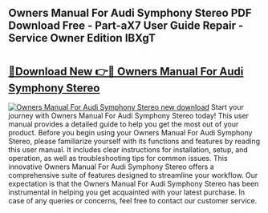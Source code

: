 ## Owners Manual For Audi Symphony Stereo PDF Download Free - Part-aX7 User Guide Repair - Service Owner Edition IBXgT

# <h2><a href="http://bc84410.oget.top/?id=Owners+Manual+For+Audi+Symphony+Stereo">🔗Download New 👉🔴 Owners Manual For Audi Symphony Stereo</a></h2>

[![Owners Manual For Audi Symphony Stereo new download](https://i.imgur.com/5g1atiW.png)](http://bc84410.oget.top/?id=Owners+Manual+For+Audi+Symphony+Stereo)
Start your journey with Owners Manual For Audi Symphony Stereo today! This user manual provides a detailed guide to help you get the most out of your product. Before you begin using your Owners Manual For Audi Symphony Stereo, please familiarize yourself with its functions and features by reading this user manual. It includes clear instructions for installation, setup, and operation, as well as troubleshooting tips for common issues. This innovative Owners Manual For Audi Symphony Stereo offers a comprehensive suite of features designed to streamline your workflow. Our expectation is that the Owners Manual For Audi Symphony Stereo has been instrumental in helping you get acquainted with your latest purchase. In case of any queries or concerns, feel free to contact our customer service.
